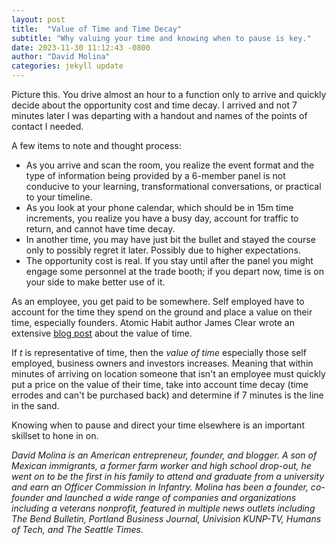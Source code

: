 ```yaml
---
layout: post
title:  "Value of Time and Time Decay"
subtitle: "Why valuing your time and knowing when to pause is key."
date: 2023-11-30 11:12:43 -0800
author: "David Molina"
categories: jekyll update
---
```


Picture this. You drive almost an hour to a function only to arrive and quickly decide about the opportunity cost and time decay. I arrived and not 7 minutes later I was departing with a handout and names of the points of contact I needed.

A few items to note and thought process:
- As you arrive and scan the room, you realize the event format and the type of information being provided by a 6-member panel is not conducive to your learning, transformational conversations, or practical to your timeline.
- As you look at your phone calendar, which should be in 15m time increments, you realize you have a busy day, account for traffic to return, and cannot have time decay.
- In another time, you may have just bit the bullet and stayed the course only to possibly regret it later. Possibly due to higher expectations.
- The opportunity cost is real. If you stay until after the panel you might engage some personnel at the trade booth; if you depart now, time is on your side to make better use of it.

As an employee, you get paid to be somewhere. Self employed have to account for the time they spend on the ground and place a value on their time, especially founders. Atomic Habit author James Clear wrote an extensive [blog post](https://jamesclear.com/value-of-time) about the value of time.

If *t* is representative of time, then the *value of time* especially those self employed, business owners and investors increases. Meaning that within minutes of arriving on location someone that isn't an employee must quickly put a price on the value of their time, take into account time decay (time errodes and can't be purchased back) and determine if 7 minutes is the line in the sand.

Knowing when to pause and direct your time elsewhere is an important skillset to hone in on.

*David Molina is an American entrepreneur, founder, and blogger. A son of Mexican immigrants, a former farm worker and high school drop-out, he went on to be the first in his family to attend and graduate from a university and earn an Officer Commission in Infantry. Molina has been a founder, co-founder and launched a wide range of companies and organizations including a veterans nonprofit, featured in multiple news outlets including The Bend Bulletin, Portland Business Journal, Univision KUNP-TV, Humans of Tech, and The Seattle Times.*
